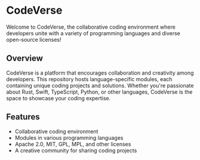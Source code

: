 # CodeVerse

Welcome to CodeVerse, the collaborative coding environment where developers unite with a variety of programming languages and diverse open-source licenses!

## Overview

CodeVerse is a platform that encourages collaboration and creativity among developers. This repository hosts language-specific modules, each containing unique coding projects and solutions. Whether you're passionate about Rust, Swift, TypeScript, Python, or other languages, CodeVerse is the space to showcase your coding expertise.

## Features

- Collaborative coding environment
- Modules in various programming languages
- Apache 2.0, MIT, GPL, MPL, and other licenses
- A creative community for sharing coding projects
